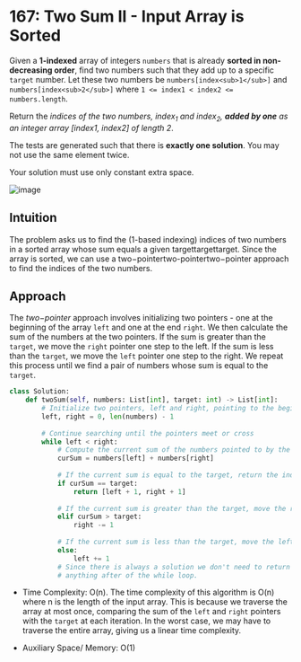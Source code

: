 # 167: Two Sum II - Input Array is Sorted

Given a **1-indexed** array of integers `numbers` that is already **sorted in non-decreasing order**, find two numbers such that they add up to a specific `target` number. Let these two numbers be `numbers[index<sub>1</sub>]` and `numbers[index<sub>2</sub>]` where `1 <= index1 < index2 <= numbers.length`.

Return the _indices of the two numbers, index<sub>1</sub> and index<sub>2</sub>, **added by one** as an integer array [index1, index2] of length 2_.

The tests are generated such that there is **exactly one solution**. You may not use the same element twice.

Your solution must use only constant extra space.

![image](https://user-images.githubusercontent.com/76984271/235998717-a514b126-cfad-44fe-b1b4-ba5f10be2ead.png)

## Intuition
The problem asks us to find the (1-based indexing) indices of two numbers in a sorted array whose sum equals a given targettargettarget. Since the array is sorted, we can use a two−pointertwo-pointertwo−pointer approach to find the indices of the two numbers.

## Approach
The _two−pointer_ approach involves initializing two pointers - one at the beginning of the array `left` and one at the end `right`. We then calculate the sum of the numbers at the two pointers. If the sum is greater than the `target`, we move the `right` pointer one step to the left. If the sum is less than the `target`, we move the `left` pointer one step to the right. We repeat this process until we find a pair of numbers whose sum is equal to the `target`.

```python
class Solution:
    def twoSum(self, numbers: List[int], target: int) -> List[int]:
        # Initialize two pointers, left and right, pointing to the beginning and end of the input list
        left, right = 0, len(numbers) - 1
        
        # Continue searching until the pointers meet or cross
        while left < right:
            # Compute the current sum of the numbers pointed to by the two pointers
            curSum = numbers[left] + numbers[right]
            
            # If the current sum is equal to the target, return the indices of the two numbers
            if curSum == target:
                return [left + 1, right + 1]
            
            # If the current sum is greater than the target, move the right pointer to the left
            elif curSum > target:
                right -= 1
            
            # If the current sum is less than the target, move the left pointer to the right
            else:
                left += 1
            # Since there is always a solution we don't need to return
            # anything after of the while loop. 
```

* Time Complexity: O(n). The time complexity of this algorithm is O(n) where n is the length of the input array. This is because we traverse the array at most once, comparing the sum of the `left` and `right` pointers with the `target` at each iteration. In the worst case, we may have to traverse the entire array, giving us a linear time complexity.

* Auxiliary Space/ Memory: O(1) 
